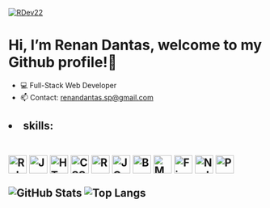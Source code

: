 <p align="left" dir="auto">
   <a target="_blank" rel"noopener noreferrer"      href="https://camo.githubusercontent.com/16a7524cc857111264d509348ebb3cb73b3d11658786ea96c24270a97f2edee0/68747470733a2f2f6b6f6d617265762e636f6d2f67687076632f3f757365726e616d653d616b656d692d686972756d61266c6162656c3d50726f66696c65253230766965777326636f6c6f723d306537356236267374796c653d666c6174"> <img    src="https://camo.githubusercontent.com/16a7524cc857111264d509348ebb3cb73b3d11658786ea96c24270a97f2edee0/68747470733a2f2f6b6f6d617265762e636f6d2f67687076632f3f757365726e616d653d616b656d692d686972756d61266c6162656c3d50726f66696c65253230766965777326636f6c6f723d306537356236267374796c653d666c6174" alt="RDev22" 
data-canonical-src="https://komarev.com/ghpvc/?username=akemi-hiruma&label=Profile%20views&color=0e75b6&style=flat" style="max-width: 100%;">
</a>
</p>

<h1>Hi, I’m Renan Dantas, welcome to my Github profile!👋</h1>

- 💻 Full-Stack Web Developer
- 📫 Contact: <a href="mailto:renandantas.sp@gmail.com"> renandantas.sp@gmail.com </a>

<h2>
  <li>skills:</li><br>
  
<p align="left" dir="auto">
<a href="https://www.ruby-lang.org/en/" rel="nofollow"><img src="https://raw.githubusercontent.com/danielcranney/readme-generator/main/public/icons/skills/ruby-colored.svg" width="36" height="36" alt="Ruby" style="max-width: 100%;"></a>
<a href="https://developer.mozilla.org/en-US/docs/Web/JavaScript" rel="nofollow"><img src="https://raw.githubusercontent.com/danielcranney/readme-generator/main/public/icons/skills/javascript-colored.svg" width="36" height="36" alt="JavaScript" style="max-width: 100%;"></a>
<a href="https://developer.mozilla.org/en-US/docs/Glossary/HTML5" rel="nofollow"><img src="https://raw.githubusercontent.com/danielcranney/readme-generator/main/public/icons/skills/html5-colored.svg" width="36" height="36" alt="HTML5" style="max-width: 100%;"></a>
<a href="https://www.w3.org/TR/CSS/#css" rel="nofollow"><img src="https://raw.githubusercontent.com/danielcranney/readme-generator/main/public/icons/skills/css3-colored.svg" width="36" height="36" alt="CSS3" style="max-width: 100%;"></a>
<a href="https://reactjs.org/" rel="nofollow"><img src="https://raw.githubusercontent.com/danielcranney/readme-generator/main/public/icons/skills/react-colored.svg" width="36" height="36" alt="React" style="max-width: 100%;"></a>
<a href="https://jquery.com/" rel="nofollow"><img src="https://raw.githubusercontent.com/danielcranney/readme-generator/main/public/icons/skills/jquery-colored.svg" width="36" height="36" alt="JQuery" style="max-width: 100%;"></a>
<a href="https://getbootstrap.com/" rel="nofollow"><img src="https://raw.githubusercontent.com/danielcranney/readme-generator/main/public/icons/skills/bootstrap-colored.svg" width="36" height="36" alt="Bootstrap" style="max-width: 100%;"></a>
<a href="https://www.mysql.com/" rel="nofollow"><img src="https://raw.githubusercontent.com/danielcranney/readme-generator/main/public/icons/skills/mysql-colored.svg" width="36" height="36" alt="MySQL" style="max-width: 100%;"></a>
<a href="https://www.figma.com/" rel="nofollow"><img src="https://raw.githubusercontent.com/danielcranney/readme-generator/main/public/icons/skills/figma-colored.svg" width="36" height="36" alt="Figma" style="max-width: 100%;"></a>  
<a href="https://nodejs.org/en/" rel="nofollow"><img src="https://raw.githubusercontent.com/danielcranney/readme-generator/main/public/icons/skills/nodejs-colored.svg" width="36" height="36" alt="NodeJS" style="max-width: 100%;"></a>
<a href="https://www.postgresql.org/" rel="nofollow"><img src="https://raw.githubusercontent.com/danielcranney/readme-generator/main/public/icons/skills/postgresql-colored.svg" width="36" height="36" alt="PostgreSQL" style="max-width: 100%;"></a>
 </div>

</p>

![GitHub Stats](https://github-readme-stats.vercel.app/api?username=RDev22&theme=tokyonight) ![Top Langs](https://github-readme-stats.vercel.app/api/top-langs/?username=RDev22&layout=compact&langs_count=7&theme=tokyonight)



<!---
RDev22/RDev22 is a ✨ special ✨ repository because its `README.md` (this file) appears on your GitHub profile.
You can click the Preview link to take a look at your changes.
--->
